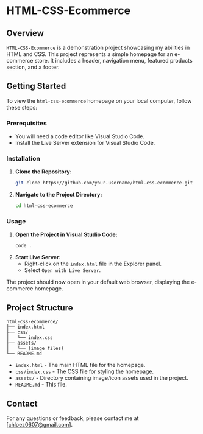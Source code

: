 # HTML-CSS-Ecommerce

## Overview

`HTML-CSS-Ecommerce` is a demonstration project showcasing my abilities in HTML and CSS. This project represents a simple homepage for an e-commerce store. It includes a header, navigation menu, featured products section, and a footer.

## Getting Started

To view the `html-css-ecommerce` homepage on your local computer, follow these steps:

### Prerequisites

- You will need a code editor like Visual Studio Code.
- Install the Live Server extension for Visual Studio Code.

### Installation

1. **Clone the Repository:**
   ```sh
   git clone https://github.com/your-username/html-css-ecommerce.git
   ```
2. **Navigate to the Project Directory:**
   ```sh
   cd html-css-ecommerce
   ```

### Usage

1. **Open the Project in Visual Studio Code:**
   ```sh
   code .
   ```
2. **Start Live Server:**
   - Right-click on the `index.html` file in the Explorer panel.
   - Select `Open with Live Server`.

The project should now open in your default web browser, displaying the e-commerce homepage.

## Project Structure

```plaintext
html-css-ecommerce/
├── index.html
├── css/
│   └── index.css
├── assets/
│   └── (image files)
└── README.md
```

- `index.html` - The main HTML file for the homepage.
- `css/index.css` - The CSS file for styling the homepage.
- `assets/` - Directory containing image/icon assets used in the project.
- `README.md` - This file.

## Contact

For any questions or feedback, please contact me at [chloez0607@gmail.com].
